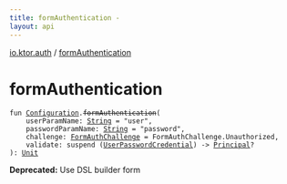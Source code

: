 ```yaml
---
title: formAuthentication - 
layout: api
---
```


<div class='api-docs-breadcrumbs'><a href="index.html">io.ktor.auth</a> / <a href="./form-authentication.html">formAuthentication</a></div>

# formAuthentication

<div class="signature"><code><span class="keyword">fun </span><a href="-authentication/-configuration/index.html"><span class="identifier">Configuration</span></a><span class="symbol">.</span><s><span class="identifier">formAuthentication</span></s><span class="symbol">(</span><br/>&nbsp;&nbsp;&nbsp;&nbsp;<span class="parameterName" id="io.ktor.auth$formAuthentication(io.ktor.auth.Authentication.Configuration, kotlin.String, kotlin.String, io.ktor.auth.FormAuthChallenge, kotlin.SuspendFunction1((io.ktor.auth.UserPasswordCredential, io.ktor.auth.Principal)))/userParamName">userParamName</span><span class="symbol">:</span>&nbsp;<a href="https://kotlinlang.org/api/latest/jvm/stdlib/kotlin/-string/index.html"><span class="identifier">String</span></a>&nbsp;<span class="symbol">=</span>&nbsp;"user"<span class="symbol">, </span><br/>&nbsp;&nbsp;&nbsp;&nbsp;<span class="parameterName" id="io.ktor.auth$formAuthentication(io.ktor.auth.Authentication.Configuration, kotlin.String, kotlin.String, io.ktor.auth.FormAuthChallenge, kotlin.SuspendFunction1((io.ktor.auth.UserPasswordCredential, io.ktor.auth.Principal)))/passwordParamName">passwordParamName</span><span class="symbol">:</span>&nbsp;<a href="https://kotlinlang.org/api/latest/jvm/stdlib/kotlin/-string/index.html"><span class="identifier">String</span></a>&nbsp;<span class="symbol">=</span>&nbsp;"password"<span class="symbol">, </span><br/>&nbsp;&nbsp;&nbsp;&nbsp;<span class="parameterName" id="io.ktor.auth$formAuthentication(io.ktor.auth.Authentication.Configuration, kotlin.String, kotlin.String, io.ktor.auth.FormAuthChallenge, kotlin.SuspendFunction1((io.ktor.auth.UserPasswordCredential, io.ktor.auth.Principal)))/challenge">challenge</span><span class="symbol">:</span>&nbsp;<a href="-form-auth-challenge/index.html"><span class="identifier">FormAuthChallenge</span></a>&nbsp;<span class="symbol">=</span>&nbsp;FormAuthChallenge.Unauthorized<span class="symbol">, </span><br/>&nbsp;&nbsp;&nbsp;&nbsp;<span class="parameterName" id="io.ktor.auth$formAuthentication(io.ktor.auth.Authentication.Configuration, kotlin.String, kotlin.String, io.ktor.auth.FormAuthChallenge, kotlin.SuspendFunction1((io.ktor.auth.UserPasswordCredential, io.ktor.auth.Principal)))/validate">validate</span><span class="symbol">:</span>&nbsp;<span class="keyword">suspend </span><span class="symbol">(</span><a href="-user-password-credential/index.html"><span class="identifier">UserPasswordCredential</span></a><span class="symbol">)</span>&nbsp;<span class="symbol">-&gt;</span>&nbsp;<a href="-principal.html"><span class="identifier">Principal</span></a><span class="symbol">?</span><br/><span class="symbol">)</span><span class="symbol">: </span><a href="https://kotlinlang.org/api/latest/jvm/stdlib/kotlin/-unit/index.html"><span class="identifier">Unit</span></a></code></div>

**Deprecated:** Use DSL builder form

